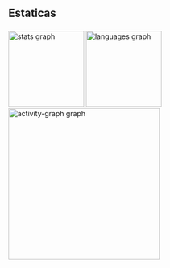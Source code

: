 <h2 align="left">Estaticas</h2>

###

<div align="left">
  <img src="https://github-readme-stats.vercel.app/api?username=ThyagoFrancisco&hide_title=false&hide_rank=false&show_icons=true&include_all_commits=true&count_private=true&disable_animations=false&theme=radical&locale=en&hide_border=false&order=1" height="150" alt="stats graph"  />
  <img src="https://github-readme-stats.vercel.app/api/top-langs?username=ThyagoFrancisco&locale=en&hide_title=false&layout=compact&card_width=320&langs_count=5&theme=radical&hide_border=false&order=2" height="150" alt="languages graph"  />
  <img src="https://github-readme-activity-graph.vercel.app/graph?username=ThyagoFrancisco&radius=16&theme=redical&area=true&order=5" height="300" alt="activity-graph graph"  />
</div>

###
